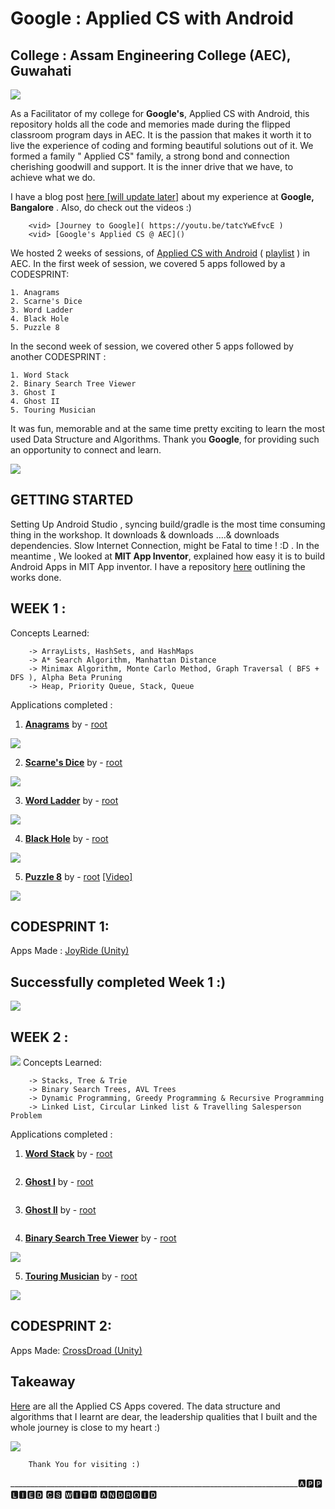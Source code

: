 # Google : Applied CS with Android
College : Assam Engineering College (AEC), Guwahati
-
<img src="https://github.com/SKKSaikia/Applied-CS-with-Android-AEC/blob/master/photo/aec.jpg">

As a Facilitator of my college for <b>Google's</b>, Applied CS with Android, this repository holds all the code and memories made during the flipped classroom program days in AEC. It is the passion that makes it worth it to live the experience of coding and forming beautiful solutions out of it. We formed a family " Applied CS" family, a strong bond and connection cherishing goodwill and support. It is the inner drive that we have, to achieve what we do.

I have a blog post [here [will update later]]() about my experience at <b>Google, Bangalore</b> . Also, do check out the videos :)

        <vid> [Journey to Google]( https://youtu.be/tatcYwEfvcE )
        <vid> [Google's Applied CS @ AEC]()

We hosted 2 weeks of sessions, of [Applied CS with Android](https://cswithandroid.withgoogle.com/) ( [playlist](https://www.youtube.com/watch?v=5LhlA4A_Vv4&list=PLObwPhL-cU6hUPScqhve5VX-3L5jm7xCQ&index=12) ) in AEC. In the first week of session, we covered 5 apps followed by a CODESPRINT:
    
    1. Anagrams
    2. Scarne's Dice
    3. Word Ladder
    4. Black Hole 
    5. Puzzle 8

In the second week of session, we covered other 5 apps followed by another CODESPRINT : 

    1. Word Stack
    2. Binary Search Tree Viewer
    3. Ghost I 
    4. Ghost II
    5. Touring Musician 
    
It was fun, memorable and at the same time pretty exciting to learn the most used Data Structure and Algorithms. Thank you <b>Google</b>, for providing such an opportunity to connect and learn.

<img src="https://github.com/SKKSaikia/Applied-CS-with-Android-AEC/blob/master/photo/g.jpg">

GETTING STARTED
-

Setting Up Android Studio , syncing build/gradle is the most time consuming thing in the workshop. It downloads & downloads ....& downloads dependencies. Slow Internet Connection, might be Fatal to time ! :D . In the meantime , We looked at <b>MIT App Inventor</b>, explained how easy it is to build Android Apps in MIT App inventor. I have a repository [here](https://github.com/SKKSaikia/MIT-App-Inventor) outlining the works done.

WEEK 1 :
-
Concepts Learned:

        -> ArrayLists, HashSets, and HashMaps
        -> A* Search Algorithm, Manhattan Distance
        -> Minimax Algorithm, Monte Carlo Method, Graph Traversal ( BFS + DFS ), Alpha Beta Pruning
        -> Heap, Priority Queue, Stack, Queue
        
Applications completed :
1. <b>[Anagrams](https://youtu.be/_C33CdeHgrc)</b> by - [root](https://github.com/SKKSaikia/Applied-CS-with-Android-AEC/tree/master/Applied_CS/1_Anagrams)
<img src="https://github.com/SKKSaikia/Applied-CS-with-Android-AEC/blob/master/photo/anagrams.jpg">

2. <b>[Scarne's Dice](https://youtu.be/r65MpuDkbh0)</b> by - [root](https://github.com/SKKSaikia/Applied-CS-with-Android-AEC/tree/master/Applied_CS/2_Scarne's%2BDice)
<img src="https://github.com/SKKSaikia/Applied-CS-with-Android-AEC/blob/master/photo/scarnes__dice.jpg">

3. <b>[Word Ladder](https://youtu.be/pscNb5OSyNQ)</b> by - [root](https://github.com/SKKSaikia/Applied-CS-with-Android-AEC/tree/master/Applied_CS/3_Word%2BLadder)
<img src="https://github.com/SKKSaikia/Applied-CS-with-Android-AEC/blob/master/photo/word__ladder.jpg">

4. <b>[Black Hole](https://youtu.be/o8ojAtCh2Hc)</b> by - [root](https://github.com/SKKSaikia/Applied-CS-with-Android-AEC/tree/master/Applied_CS/4_Black%2BHole)
<img src="https://github.com/SKKSaikia/Applied-CS-with-Android-AEC/blob/master/photo/black_hole.jpg">

5. <b>[Puzzle 8](https://youtu.be/5LhlA4A_Vv4)</b> by - [root](https://github.com/SKKSaikia/Applied-CS-with-Android-AEC/tree/master/Applied_CS/5_Puzzle%2B8) [[Video]](https://youtu.be/ln97PcSTphY)
<img src="https://github.com/SKKSaikia/Applied-CS-with-Android-AEC/blob/master/photo/puzzle8.gif">


CODESPRINT 1:
-
Apps Made : [JoyRide (Unity) ](https://github.com/SKKSaikia/JoyRide)


Successfully completed Week 1 :)
-

<img src="https://github.com/SKKSaikia/Applied-CS-with-Android-AEC/blob/master/photo/happy.gif">

WEEK 2 :
-
<img src="https://github.com/SKKSaikia/Applied-CS-with-Android-AEC/blob/master/photo/g2.jpg">
Concepts Learned:

        -> Stacks, Tree & Trie
        -> Binary Search Trees, AVL Trees
        -> Dynamic Programming, Greedy Programming & Recursive Programming
        -> Linked List, Circular Linked list & Travelling Salesperson Problem
        
Applications completed :
1. <b>[Word Stack](https://youtu.be/deq84jNGCR4)</b> by - [root]()
<img src="">

2. <b>[Ghost I](https://youtu.be/0GrB1Vn5RZw)</b> by - [root]()
<img src="">

3. <b>[Ghost II](https://youtu.be/8jnntriorQQ)</b> by - [root]()
<img src="">

4. <b>[Binary Search Tree Viewer](https://youtu.be/YEZo8n2y2v4)</b> by - [root](https://github.com/SKKSaikia/Applied-CS-with-Android-AEC/tree/master/Applied_CS/7_Binary%2BSearch%2BTree%2BViewer)
<img src="https://github.com/SKKSaikia/Applied-CS-with-Android-AEC/blob/master/photo/bst.jpg">

5. <b>[Touring Musician](https://youtu.be/pzL8zDb2HHQ)</b> by - [root](https://github.com/SKKSaikia/Applied-CS-with-Android-AEC/tree/master/Applied_CS/10_TouringMusician)
<img src="https://github.com/SKKSaikia/Applied-CS-with-Android-AEC/blob/master/photo/tm.gif">

CODESPRINT 2:
-

Apps Made: [CrossDroad (Unity)](https://github.com/SKKSaikia/CrossDroad/)

Takeaway
-

[Here](https://github.com/SKKSaikia/Applied-CS-with-Android-AEC/tree/master/Applied_CS) are all the Applied CS Apps covered. The data structure and algorithms that I learnt are dear, the leadership qualities that I built and the whole journey is close to my heart :)

<img src="https://github.com/SKKSaikia/Applied-CS-with-Android-AEC/blob/master/photo/google_applied_cs.jpg">


        Thank You for visiting :)

________________________________________________________________________🅰🅿🅿🅻🅸🅴🅳 🅲🆂 🆆🅸🆃🅷 🅰🅽🅳🆁🅾🅸🅳
